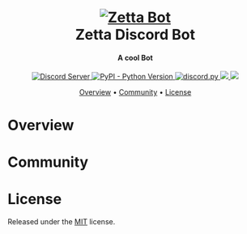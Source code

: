 <h1 align="center">
  <br>
  <a href="https://github.com/UltiRequiem/Zetta-Discord-Bot"><img src="https://user-images.githubusercontent.com/71897736/110134281-35be5100-7d9b-11eb-9290-983df90e7dec.jpg" alt="Zetta Bot"></a>
  <br>
  Zetta Discord Bot
  <br>
</h1>

<h4 align="center">A cool Bot</h4>

<p align="center">
  <a href="https://discord.gg/bMUT8bhBCz">
    <img src="https://img.shields.io/discord/591914197219016707.svg?label=&logo=discord&logoColor=ffffff&color=7389D8&labelColor=6A7EC2" alt="Discord Server">
  </a>

  <a href="https://www.python.org/downloads">
    <img alt="PyPI - Python Version" src="https://img.shields.io/pypi/pyversions/Red-Discordbot">
  </a>
  <a href="https://github.com/Rapptz/discord.py">
     <img src="https://img.shields.io/badge/discord-py-blue.svg" alt="discord.py">
  </a>
  
   <a href="http://makeapullrequest.com">
    <img src="https://img.shields.io/badge/PRs-welcome-brightgreen.svg">
  </a>
  
  <a href="https://ultirequiem.github.io/Zetta-Discord-Bot">
    <img src="https://img.shields.io/website-up-down-green-red/http/shields.io.svg">
  </a>
  
</p>

<p align="center">
  <a href="#overview">Overview</a>
  •
  <a href="#community">Community</a>
  •
  <a href="#license">License</a>
</p>

# Overview

# Community

# License

Released under the [MIT](./LICENSE) license.

